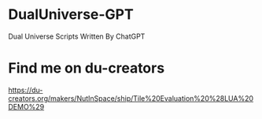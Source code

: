 # DualUniverse-GPT
Dual Universe Scripts Written By ChatGPT

# Find me on du-creators
https://du-creators.org/makers/NutInSpace/ship/Tile%20Evaluation%20%28LUA%20DEMO%29

